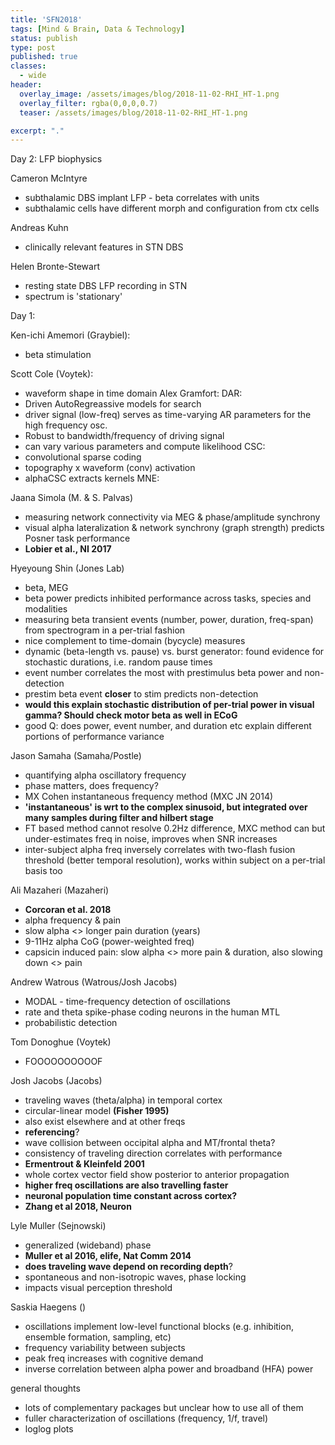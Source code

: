 ```yaml
---
title: 'SFN2018'
tags: [Mind & Brain, Data & Technology]
status: publish
type: post
published: true
classes:
  - wide
header:
  overlay_image: /assets/images/blog/2018-11-02-RHI_HT-1.png
  overlay_filter: rgba(0,0,0,0.7)
  teaser: /assets/images/blog/2018-11-02-RHI_HT-1.png

excerpt: "."
---
```

Day 2:
LFP biophysics

Cameron McIntyre
  - subthalamic DBS implant LFP - beta correlates with units
  - subthalamic cells have different morph and configuration from ctx cells

Andreas Kuhn
  - clinically relevant features in STN DBS

Helen Bronte-Stewart
  - resting state DBS LFP recording in STN
  - spectrum is 'stationary'


Day 1:

Ken-ichi Amemori (Graybiel):
  - beta stimulation

Scott Cole (Voytek):
  - waveform shape in time domain
Alex Gramfort:
  DAR:
  - Driven AutoRegreassive models for search
  - driver signal (low-freq) serves as time-varying AR parameters for the high frequency osc.
  - Robust to bandwidth/frequency of driving signal
  - can vary various parameters and compute likelihood
  CSC:
  - convolutional sparse coding
  - topography x waveform (conv) activation
  - alphaCSC extracts kernels
  MNE:

Jaana Simola (M. & S. Palvas)
  - measuring network connectivity via MEG & phase/amplitude synchrony
  - visual alpha lateralization & network synchrony (graph strength) predicts Posner task performance
  - __Lobier et al., NI 2017__

Hyeyoung Shin (Jones Lab)
  - beta, MEG
  - beta power predicts inhibited performance across tasks, species and modalities
  - measuring beta transient events (number, power, duration, freq-span) from spectrogram in a per-trial fashion
  - nice complement to time-domain (bycycle) measures
  - dynamic (beta-length vs. pause) vs. burst generator: found evidence for stochastic durations, i.e. random pause times
  - event number correlates the most with prestimulus beta power and non-detection
  -  prestim beta event __closer__ to stim predicts non-detection
  - __would this explain stochastic distribution of per-trial power in visual gamma? Should check motor beta as well in ECoG__
  - good Q: does power, event number, and duration etc explain different portions of performance variance

Jason Samaha (Samaha/Postle)
  - quantifying alpha oscillatory frequency
  - phase matters, does frequency?
  - MX Cohen instantaneous frequency method (MXC JN 2014)
  - __'instantaneous' is wrt to the complex sinusoid, but integrated over many samples during filter and hilbert stage__
  - FT based method cannot resolve 0.2Hz difference, MXC method can but under-estimates freq in noise, improves when SNR increases
  - inter-subject alpha freq inversely correlates with two-flash fusion threshold (better temporal resolution), works within subject on a per-trial basis too

Ali Mazaheri (Mazaheri)
  - __Corcoran et al. 2018__
  - alpha frequency & pain
  - slow alpha <> longer pain duration (years)
  - 9-11Hz alpha CoG (power-weighted freq)
  - capsicin induced pain: slow alpha <> more pain & duration, also slowing down <> pain

Andrew Watrous (Watrous/Josh Jacobs)
  - MODAL - time-frequency detection of oscillations
  - rate and theta spike-phase coding neurons in the human MTL
  - probabilistic detection

Tom Donoghue (Voytek)
  - FOOOOOOOOOOF

Josh Jacobs (Jacobs)
  - traveling waves (theta/alpha) in temporal cortex
  - circular-linear model __(Fisher 1995)__
  - also exist elsewhere and at other freqs
  - __referencing__?
  - wave collision between occipital alpha and MT/frontal theta?
  - consistency of traveling direction correlates with performance
  - __Ermentrout & Kleinfeld 2001__
  - whole cortex vector field show posterior to anterior propagation
  - __higher freq oscillations are also travelling faster__
  - __neuronal population time constant across cortex?__
  - __Zhang et al 2018, Neuron__

Lyle Muller (Sejnowski)
  - generalized (wideband) phase
  - __Muller et al 2016, elife, Nat Comm 2014__
  - __does traveling wave depend on recording depth__?
  - spontaneous and non-isotropic waves, phase locking
  - impacts visual perception threshold

Saskia Haegens ()
  - oscillations implement low-level functional blocks (e.g. inhibition, ensemble formation, sampling, etc)
  - frequency variability between subjects
  - peak freq increases with cognitive demand
  - inverse correlation between alpha power and broadband (HFA) power


general thoughts
  - lots of complementary packages but unclear how to use all of them
  - fuller characterization of oscillations (frequency, 1/f, travel)
  - loglog plots
